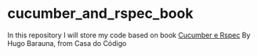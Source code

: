 # cucumber_and_rspec_book
In this repository I will store my code based on book [Cucumber e Rspec](https://www.casadocodigo.com.br/products/livro-cucumber-rspec-tdd-bdd) By Hugo Barauna, from Casa do Código
